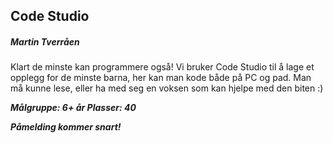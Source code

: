 ## Code Studio
##### Martin Tverråen

Klart de minste kan programmere også! Vi bruker Code Studio til å lage et opplegg for de minste barna, her kan man kode både på PC og pad. Man må kunne lese, eller ha med seg en voksen som kan hjelpe med den biten :)

***Målgruppe: 6+ år      Plasser: 40***

***Påmelding kommer snart!***